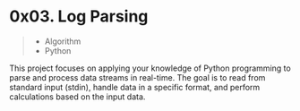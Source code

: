 # 0x03. Log Parsing
> - Algorithm
> - Python

This project focuses on applying your knowledge of Python programming to parse and process data streams in real-time. The goal is to read from standard input (stdin), handle data in a specific format, and perform calculations based on the input data.